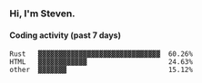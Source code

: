 ### Hi, I'm Steven.

#### Coding activity (past 7 days)
```
Rust   ▓▓▓▓▓▓▓▓▓▓▓▓▓▓▓▓▓▓▓▓▓▓▓▓▓▓▓▓▓▓  60.26%
HTML   ▓▓▓▓▓▓▓▓▓▓▓▓                    24.63%
other  ▓▓▓▓▓▓▓                         15.12%
```
